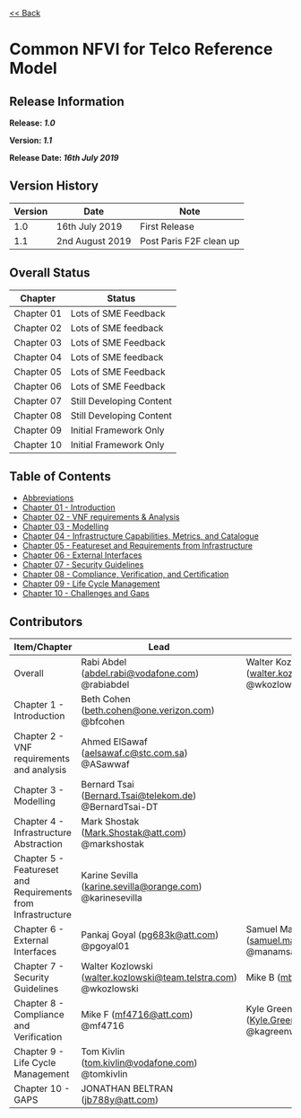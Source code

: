 [<< Back](https://cntt-n.github.io/CNTT/)
# Common NFVI for Telco Reference Model

<!--<p><span style="color: #ff0000;"><strong>** Note:</strong> This is a live (not released) document and is being updated regularly.</span></p>-->

## Release Information
**Release: _1.0_**

**Version: _1.1_**

**Release Date: _16th July 2019_**

## Version History

| Version | Date | Note
| --- | --- | --- |
| 1.0 | 16th July 2019 | First Release|
| 1.1 | 2nd August 2019 | Post Paris F2F clean up|


## Overall Status

| Chapter | Status |
| --- | --- |
| Chapter 01 | Lots of SME Feedback |
| Chapter 02 | Lots of SME feedback |
| Chapter 03 | Lots of SME Feedback |
| Chapter 04 | Lots of SME feedback |
| Chapter 05 | Lots of SME Feedback |
| Chapter 06 | Lots of SME Feedback |
| Chapter 07 | Still Developing Content |
| Chapter 08 | Still Developing Content |
| Chapter 09 | Initial Framework Only |
| Chapter 10 | Initial Framework Only |

## Table of Contents
* [Abbreviations](abbreviations.md)
* [Chapter 01 - Introduction](chapters/chapter01.md)
* [Chapter 02 - VNF requirements & Analysis](chapters/chapter02.md)
* [Chapter 03 - Modelling](chapters/chapter03.md)
* [Chapter 04 - Infrastructure Capabilities, Metrics, and Catalogue](chapters/chapter04.md)
* [Chapter 05 - Featureset and Requirements from Infrastructure](chapters/chapter05.md)
* [Chapter 06 - External Interfaces](chapters/chapter06.md)
* [Chapter 07 - Security Guidelines](chapters/chapter07.md)
* [Chapter 08 - Compliance, Verification, and Certification](chapters/chapter08.md)
* [Chapter 09 - Life Cycle Management](chapters/chapter09.md)
* [Chapter 10 - Challenges and Gaps](chapters/chapter10.md)

## Contributors

| Item/Chapter | Lead | Co-Lead |
|-------------------------------------------|---------------------------------------------------------------------------------------------------------------------|------------|
| Overall | Rabi Abdel (abdel.rabi@vodafone.com) @rabiabdel | Walter Kozlowski (walter.kozlowski@team.telstra.com) @wkozlowski |
| Chapter 1 - Introduction | Beth Cohen (beth.cohen@one.verizon.com) @bfcohen| |
| Chapter 2 - VNF requirements and analysis | Ahmed ElSawaf (aelsawaf.c@stc.com.sa) @ASawwaf| |
| Chapter 3 - Modelling | Bernard Tsai (Bernard.Tsai@telekom.de) @BernardTsai-DT| |
| Chapter 4 - Infrastructure Abstraction | Mark Shostak (Mark.Shostak@att.com) @markshostak | |
| Chapter 5 - Featureset and Requirements from Infrastructure | Karine Sevilla (karine.sevilla@orange.com) @karinesevilla | |
| Chapter 6 - External Interfaces | Pankaj Goyal (pg683k@att.com) @pgoyal01| Samuel Manam (samuel.manam@vodafone.com) @manamsamuel|
| Chapter 7 - Security Guidelines | Walter Kozlowski (walter.kozlowski@team.telstra.com) @wkozlowski | Mike B (mb100w@att.com) |
| Chapter 8 - Compliance and Verification | Mike F (mf4716@att.com) @mf4716 | Kyle Greenwell (Kyle.Greenwell@VerizonWireless.com) @kagreenwell |
| Chapter 9 - Life Cycle Management | Tom Kivlin (tom.kivlin@vodafone.com) @tomkivlin| |
| Chapter 10 - GAPS | JONATHAN BELTRAN (jb788y@att.com) | |
